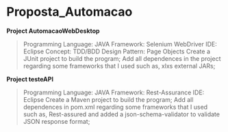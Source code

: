 # Proposta_Automacao

**Project AutomacaoWebDesktop**
> Programming Language: JAVA
> Framework: Selenium WebDriver
> IDE: Eclipse
> Concept: TDD/BDD
> Design Pattern: Page Objects
> Create a JUnit project to build the program;
> Add all dependences in the project regarding some frameworks that I used such as, xlxs external JARs;

**Project testeAPI**
> Programming Language: JAVA
> Framework: Rest-Assurance
> IDE: Eclipse
> Create a Maven project to build the program;
> Add all dependences in pom.xml regarding some frameworks that I used such as, Rest-assured and added a json-schema-validator to validate JSON response format;
